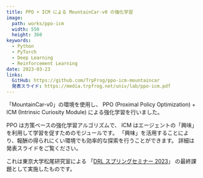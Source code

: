 ```yaml
---
title: PPO + ICM による MountainCar-v0 の強化学習
image:
  path: works/ppo-icm
  width: 550
  height: 360
keywords:
  - Python
  - PyTorch
  - Deep Learning
  - Reinforcement Learning
date: 2023-03-23
links:
  GitHub: https://github.com/TrpFrog/ppo-icm-mountaincar
  発表スライド: https://media.trpfrog.net/univ/lab/ppo-icm.pdf
---
```


「MountainCar-v0」の環境を使用し、
PPO (Proximal Policy Optimization) + ICM (Intrinsic Curiosity Module)
による強化学習を行いました。

PPO は方策ベースの強化学習アルゴリズムで、
ICM はエージェントの「興味」を利用して学習を促すためのモジュールです。
「興味」を活用することにより、報酬の得られにくい環境でも効率的な探索を行うことができます。
詳細は発表スライドをご覧ください。

これは東京大学松尾研究室による
「[DRL スプリングセミナー 2023](https://deeplearning.jp/drl-course-2023sp/)」
の最終課題として実施したものです。
